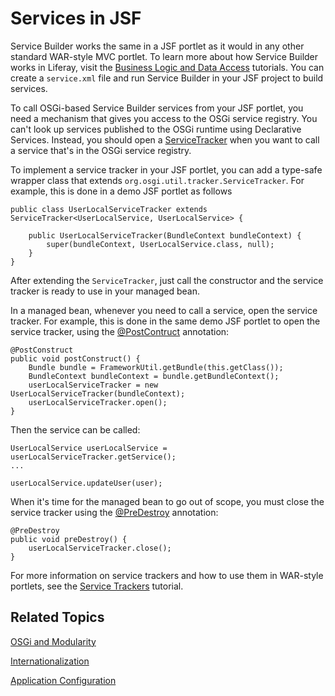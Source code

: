 # Services in JSF [](id=services-in-jsf)

Service Builder works the same in a JSF portlet as it would in any other
standard WAR-style MVC portlet. To learn more about how Service Builder works in
Liferay, visit the
[Business Logic and Data Access](/develop/tutorials/-/knowledge_base/7-0/business-logic-and-data-access)
tutorials. You can create a `service.xml` file and run Service Builder in your
JSF project to build services.

To call OSGi-based Service Builder services from your JSF portlet, you need a
mechanism that gives you access to the OSGi service registry. You can't look up
services published to the OSGi runtime using Declarative Services. Instead, you
should open a
[ServiceTracker](https://osgi.org/javadoc/r6/core/org/osgi/util/tracker/ServiceTracker.html)
when you want to call a service that's in the OSGi service registry.

To implement a service tracker in your JSF portlet, you can add a type-safe
wrapper class that extends `org.osgi.util.tracker.ServiceTracker`. For example,
this is done in a demo JSF portlet as follows

    public class UserLocalServiceTracker extends ServiceTracker<UserLocalService, UserLocalService> {

        public UserLocalServiceTracker(BundleContext bundleContext) {
            super(bundleContext, UserLocalService.class, null);
        }
    }

After extending the `ServiceTracker`, just call the constructor and the service
tracker is ready to use in your managed bean.

In a managed bean, whenever you need to call a service, open the service
tracker. For example, this is done in the same demo JSF portlet to open the
service tracker, using the
[@PostContruct](http://docs.oracle.com/javaee/7/api/javax/annotation/PostConstruct.html)
annotation:

    @PostConstruct
    public void postConstruct() {
        Bundle bundle = FrameworkUtil.getBundle(this.getClass());
        BundleContext bundleContext = bundle.getBundleContext();
        userLocalServiceTracker = new UserLocalServiceTracker(bundleContext);
        userLocalServiceTracker.open();
    }

Then the service can be called:

    UserLocalService userLocalService = userLocalServiceTracker.getService();
    ...

    userLocalService.updateUser(user);

When it's time for the managed bean to go out of scope, you must close the
service tracker using the
[@PreDestroy](http://docs.oracle.com/javaee/7/api/javax/annotation/PreDestroy.html)
annotation:

    @PreDestroy
    public void preDestroy() {
        userLocalServiceTracker.close();
    }

For more information on service trackers and how to use them in WAR-style
portlets, see the
[Service Trackers](/develop/tutorials/-/knowledge_base/7-0/service-trackers)
tutorial.

## Related Topics [](id=related-topics)

[OSGi and Modularity](/develop/tutorials/-/knowledge_base/7-0/osgi-and-modularity)

[Internationalization](/develop/tutorials/-/knowledge_base/7-0/internationalization)

[Application Configuration](/develop/tutorials/-/knowledge_base/7-0/application-configuration)
